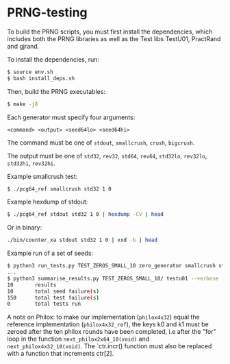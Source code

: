# PRNG-testing

To build the PRNG scripts, you must first install the dependencies, which
includes both the PRNG libraries as well as the Test libs TestU01, PractRand
and gjrand.

To install the dependencies, run:

```bash
$ source env.sh
$ bash install_deps.sh
```

Then, build the PRNG executables:

```bash
$ make -j8
```

Each generator must specify four arguments:

```
<command> <output> <seed64lo> <seed64hi>
```

The command must be one of `stdout`, `smallcrush`, `crush`, `bigcrush`.

The output must be one of `std32`, `rev32`, `std64`, `rev64`, `std32lo`,
`rev32lo`, `std32hi`, `rev32hi`.

Example smallcrush test:

```bash
$ ./pcg64_ref smallcrush std32 1 0
```

Example hexdump of stdout:

```bash
$ ./pcg64_ref stdout std32 1 0 | hexdump -Cv | head
```

Or in binary:

```bash
./bin/counter_xa stdout std32 1 0 | xxd -b | head
```

Example run of a set of seeds:

```bash
$ python3 run_tests.py TEST_ZEROS_SMALL_10 zero_generator smallcrush std32 --numseeds 10
...
$ python3 summarise_results.py TEST_ZEROS_SMALL_10/ testu01 --verbose
10       results
10       total seed failure(s)
150      total test failure(s)
0        total tests run
```

A note on Philox: to make our implementation (`philox4x32`) equal the reference
implementation (`philox4x32_ref`), the keys k0 and k1 must be zeroed after the
ten philox rounds have been completed, i.e after the "for" loop in the function
`next_philox2x64_10(void)` and `next_philox4x32_10(void)`. The `ctr.incr()
function must also be replaced with a function that increments ctr[2].
